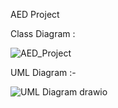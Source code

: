 AED Project

Class Diagram :

![AED_Project](https://user-images.githubusercontent.com/43295160/206961955-922b1e0d-90ac-48bb-8f79-ad9f53aae02b.jpg)


UML Diagram :-

![UML Diagram drawio](https://user-images.githubusercontent.com/43295160/206962223-bd2c94ab-9335-4b18-ac41-97728ea110f4.png)
